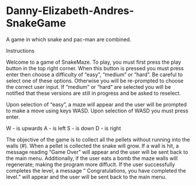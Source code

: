 # Danny-Elizabeth-Andres-SnakeGame
A game in which snake and pac-man are combined.  

Instructions

Welcome to a game of SnakeMaze. To play, you must first press the play button in the top right corner. When this button is pressed you must press enter then choose a difficulty of “easy”, “medium” or “hard”. Be careful to select one of these options. Otherwise you will be re-prompted to choose the correct user input. If “medium” or “hard” are selected you will be notified that these versions are still in progress and be asked to reselect. 

 Upon selection of “easy”, a maze will appear and the user will be prompted to make a move using keys WASD. Upon selection of WASD you must press enter.

W - is upwards
A - is left
S - is down 
D - is right 

The objective of the game is to collect all the pellets without running into the walls (#). When a pellet is collected the snake will grow. If a wall is hit, a message reading “Game Over” will appear and the user will be sent back to the main menu. Additionally, if the user eats a bomb the maze walls will regenerate; making the program more diffuclt. If the user successfully completes the level, a message “ Congratulations, you have completed the level.” will appear and the user will be sent back to the main menu. 
